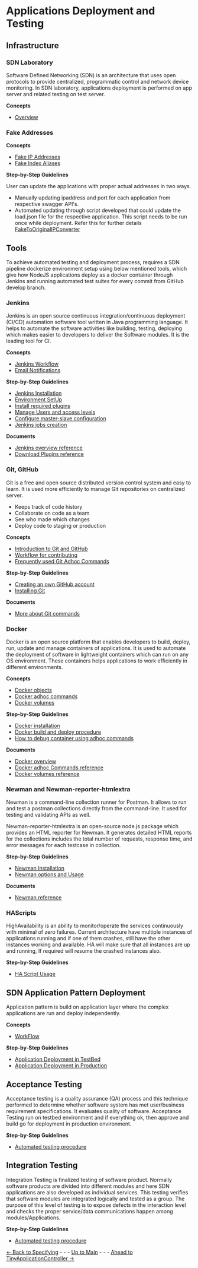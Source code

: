 # Applications Deployment and Testing 
## Infrastructure
### SDN Laboratory
Software Defined Networking (SDN) is an architecture that uses open protocols to provide centralized, programmatic control and network device monitoring. In SDN laboratory, applications deployment is performed on app server and related testing on test server.

**Concepts**
* [Overview](./Infrastructure/SdnLaboratory/Overview/OverviewandGeneralConcepts.md)

### Fake Addresses
**Concepts**
* [Fake IP Addresses](./Infrastructure/SdnLaboratory/FakeAddresses/IpAddresses.md)
* [Fake Index Aliases](./Infrastructure/SdnLaboratory/FakeAddresses/IndexAliases.md)

**Step-by-Step Guidelines**

User can update the applications with proper actual addresses in two ways.
* Manually updating ipaddress and port for each application from respective swagger API's.
* Automated updating through script developed that could update the load.json file for the respective application. This script needs to be run once while deployment. Refer this for further details [FakeToOriginalIPConverter](../../server/FakeToOriginalIPConverter/README.md)

## Tools
To achieve automated testing and deployment process, requires a SDN pipeline dockerize environment setup using below mentioned tools,   which give how NodeJS applications deploy as a docker container through Jenkins and running automated test suites for every commit from GitHub develop branch.
### Jenkins
Jenkins is an open source continuous integration/continuous deployment (CI/CD) automation software tool written in Java programming language. It helps to automate the software activities like building, testing, deploying which makes easier to developers to deliver the Software modules. It is the leading tool for CI.

**Concepts**
* [Jenkins Workflow](./Infrastructure/Tools/Jenkins/Jenkinsworkflow.md)
* [Email Notifications](./Infrastructure/Tools/Jenkins/EmailNotificationConfiguration.md)

**Step-by-Step Guidelines**
* [Jenkins Installation](./Infrastructure/Tools/Jenkins/JenkinsInstallation.md)
* [Environment SetUp](./Infrastructure/Tools/Jenkins/EnvironmentSetup.md)
* [Install required plugins](./Infrastructure/Tools/Jenkins/PluginInstallation.md)
* [Manage Users and access levels](./Infrastructure/Tools/Jenkins/ManageUsers.md)
* [Configure master-slave configuration](./Infrastructure/Tools/Jenkins/MasterSlaveConfiguration.md)
* [Jenkins jobs creation](./Infrastructure/Tools/Jenkins/JenkinsJobsAndSDNDeployment.md)

**Documents**
* [Jenkins overview reference](https://www.jenkins.io/doc/tutorials)
* [Download Plugins reference](https://updates.jenkins-ci.org/download/plugins/)

### Git, GitHub
Git is a free and open source distributed version control system and easy to learn. It is used more efficiently to manage Git repositories on centralized server. 
- Keeps track of code history
- Collaborate on code as a team
- See who made which changes
- Deploy code to staging or production

**Concepts**
* [Introduction to Git and GitHub](../PreparingSpecifying/Introduction2Git/Introduction2Git.md)
* [Workflow for contributing](../PreparingSpecifying/WorkflowForContributing/WorkflowForContributing.md)
* [Frequently used Git Adhoc Commands](./Infrastructure/Tools/Git/GitCommands.md)

**Step-by-Step Guidelines**
* [Creating an own GitHub account](../PreparingSpecifying/OwnGitHubAccount/OwnGitHubAccount.md)
* [Installing Git](../PreparingSpecifying/InstallingGit/InstallingGit.md)

 **Documents**
* [More about Git commands](https://docs.github.com/en/get-started/using-git/about-git ) 

### Docker
Docker is an open source platform that enables developers to build, deploy, run, update and manage containers of applications. It is used to automate the deployment of software in lightweight containers which can run on any OS environment. These containers helps applications to work efficiently in different environments.

**Concepts**
* [Docker objects](./Infrastructure/Tools/Docker/DockerIntroduction.md#docker-objects)
* [Docker adhoc commands](./Infrastructure/Tools/Docker/DockerUsefulCommands.md)
* [Docker volumes](./Infrastructure/Tools/Docker/DockerVolumes.md)

**Step-by-Step Guidelines**
* [Docker installation](./Infrastructure/Tools/Docker/Installation.md)
* [Docker build and deploy procedure](./Infrastructure/Tools/Docker/UtilizationInSDN.md)
* [How to debug container using adhoc commands](./Infrastructure/Tools/Docker/DebuggingContainer.md)

**Documents**
* [Docker overview](https://docs.docker.com/get-started/overview/ )
* [Docker adhoc Commands reference](https://docs.docker.com/engine/reference/commandline/docker/)
* [Docker volumes reference](https://docs.docker.com/storage/volumes/)
### Newman and Newman-reporter-htmlextra
Newman is a command-line collection runner for Postman. It allows to run and test a postman collections directly from the command-line. It used for testing and validating APIs as well.

Newman-reporter-htmlextra is an open-source node.js package which provides an HTML reporter for Newman. It generates detailed HTML reports for the collections includes the total number of requests, response time, and error messages for each testcase in collection. 

**Step-by-Step Guidelines**
* [Newman Installation](./Infrastructure/Tools/Newman/Newman.md#install-newman-and-newman-reporter-htmlextra)
* [Newman options and Usage](./Infrastructure/Tools/Newman/Newman.md#basic-options-and-usage)

**Documents**
* [Newman reference](https://learning.postman.com/docs/running-collections/using-newman-cli/newman-options/)

### HAScripts
HighAvailability is an ability to monitor/operate the services continuously with minimal of zero failures. Current architecture have multiple instances of applications running and if one of them crashes, still have the other instances working and available. HA will make sure that all instances are up and running, If required will resume the crashed instances also.

**Step-by-Step Guidelines**
* [HA Script Usage](./Infrastructure/Tools/Scripts/Scripts.md)

## SDN Application Pattern Deployment
 Application pattern is build on application layer where the complex applications are run and deploy independently.

**Concepts**
* [WorkFlow](./Infrastructure/SDNApplicationPatternDeployment/WorkFlow.md)

**Step-by-Step Guidelines**
* [Application Deployment in TestBed](./Infrastructure/SDNApplicationPatternDeployment/AppDeploymentInTestBed.md)
* [Application Deployment in Production](./Infrastructure/SDNApplicationPatternDeployment/AppDeploymentInProd.md)

## Acceptance Testing
Acceptance testing is a quality assurance (QA) process and this technique performed to determine whether software system has met user/business requirement specifications. It evaluates quality of software. Acceptance Testing run on testbed environment and if everything ok, then approve and  build go for deployment in production environment.

**Step-by-Step Guidelines**
* [Automated testing procedure](./AcceptanceTesting/Overview/pipelineconfiguration.md) 


## Integration Testing
Integration Testing is finalized testing of software product. Normally software products are divided into different modules and here SDN applications are also developed as individual services. This testing verifies that  software modules are integrated logically and tested as a group. The purpose of this level of testing is to expose defects in the interaction level and checks the proper service/data communications happen among modules/Applications.

**Step-by-Step Guidelines**
* [Automated testing procedure](./IntegrationTesting/Overview/pipelineconfiguration.md)

[<- Back to Specifying](../SpecifyingApplications/SpecifyingApplications.md) - - - [Up to Main](../Main.md) - - - [Ahead to TinyApplicationController ->](../TinyApplicationController/TinyApplicationController.md)
